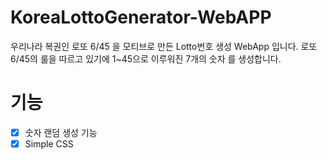 # KoreaLottoGenerator-WebAPP

우리나라 복권인 로또 6/45 을 모티브로 만든 Lotto번호 생성 WebApp 입니다.
로또 6/45의 룰을 따르고 있기에 1~45으로 이루워진 7개의 숫자 를 생성합니다.

# 기능

- [x] 숫자 랜덤 생성 기능
- [x] Simple CSS
